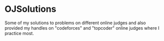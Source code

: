 # OJSolutions
Some of my solutions to problems on different online judges and also provided my handles on "codeforces" and "topcoder" online judges where I practice most.

